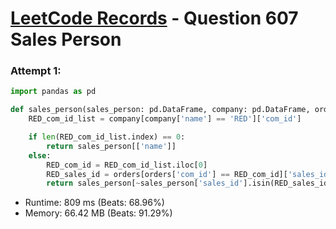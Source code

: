 # [LeetCode Records](../README.md) - Question 607 Sales Person

### Attempt 1: 
```py
import pandas as pd

def sales_person(sales_person: pd.DataFrame, company: pd.DataFrame, orders: pd.DataFrame) -> pd.DataFrame:
    RED_com_id_list = company[company['name'] == 'RED']['com_id']

    if len(RED_com_id_list.index) == 0:
        return sales_person[['name']]
    else:
        RED_com_id = RED_com_id_list.iloc[0]
        RED_sales_id = orders[orders['com_id'] == RED_com_id]['sales_id']
        return sales_person[~sales_person['sales_id'].isin(RED_sales_id)][['name']]
```
- Runtime: 809 ms (Beats: 68.96%)
- Memory: 66.42 MB (Beats: 91.29%)

<br>
